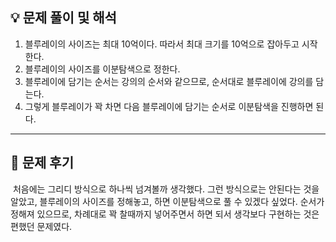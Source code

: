 ## 💡 문제 풀이 및 해석

1. 블루레이의 사이즈는 최대 10억이다. 따라서 최대 크기를 10억으로 잡아두고 시작한다.
2. 블루레이의 사이즈를 이분탐색으로 정한다. 
3. 블루레이에 담기는 순서는 강의의 순서와 같으므로, 순서대로 블루레이에 강의를 담는다.
4. 그렇게 블루레이가 꽉 차면 다음 블루레이에 담기는 순서로 이분탐색을 진행하면 된다.

---

## 🤔 문제 후기
​
처음에는 그리디 방식으로 하나씩 넘겨볼까 생각했다. 그런 방식으로는 안된다는 것을 알았고, 블루레이의 사이즈를 정해놓고, 하면 이분탐색으로 풀 수 있겠다 싶었다. 순서가 정해져 있으므로, 차례대로 꽉 찰때까지 넣어주면서 하면 되서 생각보다 구현하는 것은 편했던 문제였다.